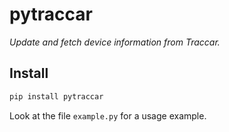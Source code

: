 # pytraccar 

_Update and fetch device information from Traccar._

## Install

```bash
pip install pytraccar
```

Look at the file `example.py` for a usage example.